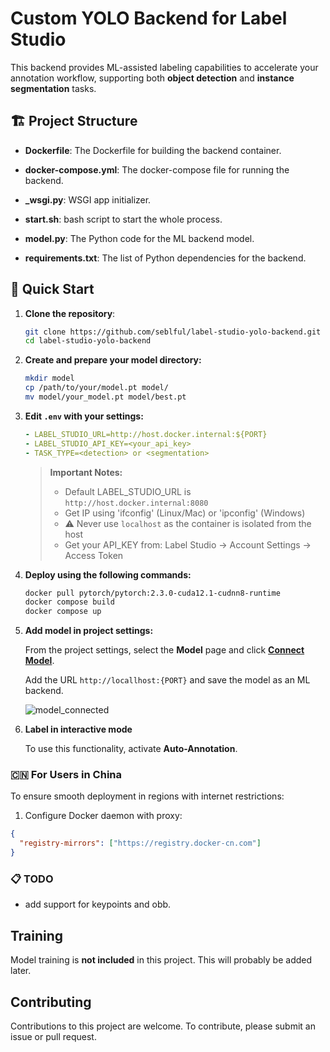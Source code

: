 # Custom YOLO Backend for Label Studio

This backend provides ML-assisted labeling capabilities to accelerate your annotation workflow, supporting both **object detection** and **instance segmentation** tasks.

## 🏗️ Project Structure

- **Dockerfile**: The Dockerfile for building the backend container.

- **docker-compose.yml**: The docker-compose file for running the backend.

- **_wsgi.py**: WSGI app initializer.

- **start.sh**: bash script to start the whole process.

- **model.py**: The Python code for the ML backend model.

- **requirements.txt**: The list of Python dependencies for the backend.

## 🚀 Quick Start

1. **Clone the repository**:

   ```bash
   git clone https://github.com/seblful/label-studio-yolo-backend.git
   cd label-studio-yolo-backend
   ```

2. **Create and prepare your model directory:**
   
    ```bash
    mkdir model
    cp /path/to/your/model.pt model/
    mv model/your_model.pt model/best.pt
    ```

3. **Edit `.env` with your settings:**
   
    ```yaml
    - LABEL_STUDIO_URL=http://host.docker.internal:${PORT}
    - LABEL_STUDIO_API_KEY=<your_api_key>
    - TASK_TYPE=<detection> or <segmentation>
    ```

    > **Important Notes:**
    > - Default LABEL_STUDIO_URL is `http://host.docker.internal:8080`
    > - Get IP using 'ifconfig' (Linux/Mac) or 'ipconfig' (Windows)
    > - ⚠️ Never use `localhost` as the container is isolated from the host
    > - Get your API_KEY from: Label Studio -> Account Settings -> Access Token


4. **Deploy using the following commands:**
   
    ```bash
    docker pull pytorch/pytorch:2.3.0-cuda12.1-cudnn8-runtime
    docker compose build
    docker compose up
    ```

5. **Add model in project settings:**

    From the project settings, select the **Model** page and click [**Connect Model**](https://labelstud.io/guide/ml#Connect-the-model-to-Label-Studio).
    
    Add the URL `http://locallhost:{PORT}` and save the model as an ML backend.

   ![model_connected](https://github.com/user-attachments/assets/2f240905-f093-42c1-bad8-7b90efc4fcab)


6. **Label in interactive mode**

    To use this functionality, activate **Auto-Annotation**.


  ### 🇨🇳 For Users in China
  
  To ensure smooth deployment in regions with internet restrictions:
  
  1. Configure Docker daemon with proxy:
  ```json
  {
    "registry-mirrors": ["https://registry.docker-cn.com"]
  }
  ```

### 📋 TODO

- add support for keypoints and obb.


## Training

Model training is **not included** in this project. This will probably be added later.

## Contributing

Contributions to this project are welcome. To contribute, please submit an issue or pull request.
